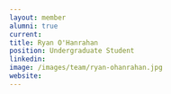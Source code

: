 ```yaml
---
layout: member
alumni: true
current: 
title: Ryan O'Hanrahan
position: Undergraduate Student
linkedin: 
image: /images/team/ryan-ohanrahan.jpg
website: 
---
```


